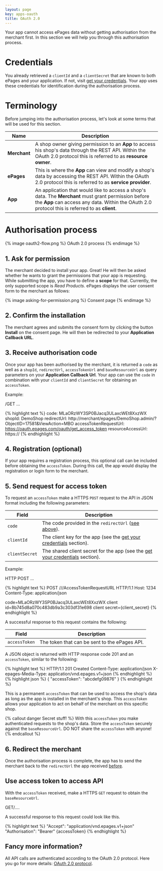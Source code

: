 ```yaml
---
layout: page
key: apps-oauth
title: OAuth 2.0
---
```


Your app cannot access ePages data without getting authorisation from the merchant first. In this section we will help you through this authorisation process.

# Credentials

You already retrieved a `clientId` and a `clientSecret` that are known to both ePages and your application. If not, visit [get your credentials](page:apps-develop-app#get-your-credentials). Your app uses these credentials for identification during the authorisation process.

# Terminology

Before jumping into the authorisation process, let's look at some terms that will be used for this section.

| Name              | Description                                                                                             |
|--------------------|---------------------------------------------------------------------------------------------------------|
| **Merchant** | A shop owner giving permission to an **App** to access his shop's data through the REST API. Within the OAuth 2.0 protocol this is referred to as **resource owner**. |
| **ePages** | This is where the **App** can view and modify a shop's data by accessing the REST API. Within the OAuth 2.0 protocol this is referred to as **service provider**.|
| **App**      | An application that would like to access a shop's data. The **Merchant** must grant permission before the **App** can access any data. Within the OAuth 2.0 protocol this is referred to as **client**. |

# Authorisation process

{% image oauth2-flow.png %}
OAuth 2.0 process
{% endimage %}

## 1. Ask for permission

The merchant decided to install your app. Great! He will then be asked whether he wants to grant the permissions that your app is requesting. While submitting the app, you have to define a **scope** for that. Currently, the only supported scope is *Read Products*. ePages displays the user consent form to the merchant as follows:

{% image asking-for-permission.png %}
Consent page
{% endimage %}

## 2. Confirm the installation

The merchant agrees and submits the consent form by clicking the button **Install** on the consent page.
He will then be redirected to your **Application Callback URL**.

## 3. Receive authorisation code

Once your app has been authorised by the merchant, it is returned a `code` as well as a `shopId`, `redirectUrl`, `accessTokenUrl` and `baseResourceUrl` as query parameters on your **Application Callback Url**. Your app can use the `code` in combination with your `clientId` and `clientSecret` for obtaining an `accessToken`.

Example:

/GET ...

{% highlight text %}
code: MLaORzWY3SP0BJacq3ULaxcWEt8XxzWX
shopId: DemoShop
redirectUrl: http://merchant/epages/DemoShop.admin/?ObjectID=17581&ViewAction=MBO
accessTokenRequestUrl: https://oauth.epages.com/oauth/get_access_token
resourceAccessUrl: https://
{% endhighlight %}

## 4. Registration (optional)

If your app requires a registration process, this optional call can be included before obtaining the `accessToken`. During this call, the app would display the registration or login form to the merchant.

## 5. Send request for access token

To request an `accessToken` make a HTTPS `POST` request to the API in JSON format including the following parameters:

| Field              | Description                                                                                             |
|--------------------|---------------------------------------------------------------------------------------------------------|
| `code`      | The code provided in the `redirectUrl` ([see above](page:apps-oauth#confirm-the-installation)).     |
| `clientId`   | The client key for the app (see the [get your credentials](page:apps-develop-app#get-your-credentials) section).|
| `clientSecret`    | The shared client secret for the app (see the [get your credentials](page:apps-develop-app#get-your-credentials) section). |

Example:

HTTP POST ...

{% highlight text %}
POST ///AccessTokenRequestURL HTTP/1.1
Host: 1234
Content-Type: application/json

code=MLaORzWY3SP0BJacq3ULaxcWEt8XxzWX
client id=8b745d8a070c483db9a3c303df31e698
client secret={client_secret}
{% endhighlight %}

A successful response to this request contains the following:

| Field              | Description                                                                                             |
|--------------------|---------------------------------------------------------------------------------------------------------|
| `accessToken`      | The token that can be sent to the ePages API.     |

A JSON object is returned with HTTP response code 201 and an `accessToken`, similar to the following:

{% highlight text %}
HTTP/1.1 201 Created
Content-Type: application/json
X-epages-Media-Type: application/vnd.epages.v1+json
{% endhighlight %}
{% highlight json %}
{
  "accessToken": "abcdefg09876"
}
{% endhighlight %}

This is a permanent `accessToken` that can be used to access the shop's data as long as the app is installed in the merchant's shop. This `accessToken` allows your application to act on behalf of the merchant on this specific shop.

{% callout danger Secret stuff! %}
With this `accessToken` you make authenticated requests to the shop's data. Store the `accessToken` securely against the `baseResourceUrl`. DO NOT share the `accessToken` with anyone!
{% endcallout %}

## 6. Redirect the merchant

Once the authorisation process is complete, the app has to send the merchant back to the `redirectUrl` the app received [before](page:apps-oauth#receive-authorisation-code).

## Use access token to access API

With the `accessToken` received, make a HTTPS `GET` request to obtain the `baseResourceUrl`.

GET/....

A successful response to this request could look like this.

{% highlight text %}
"Accept": "application/vnd.epages.v1+json"
"Authorisation": "Bearer" {accessToken}
{% endhighlight %}

## Fancy more information?

All API calls are authenticated according to the OAuth 2.0 protocol. Here you go for more details: [OAuth 2.0 protocol](https://tools.ietf.org/html/rfc6749).
